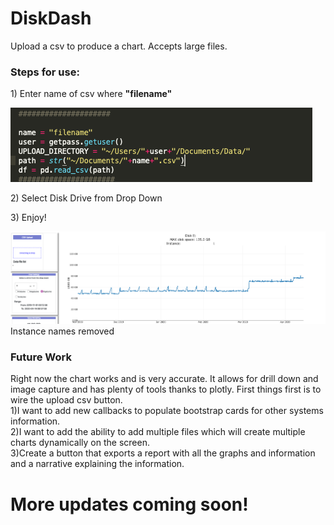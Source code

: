 # DiskDash
Upload a csv to produce a chart. Accepts large files. 

### Steps for use:
<p>1) Enter name of csv where <strong>"filename"</strong></p>
<img src="images/Name.png">
<p>2) Select Disk Drive from Drop Down</p>
<p>3) Enjoy!</p>

<img src="images/Disk Utilization Graph.png">
<figcaption>Instance names removed</figcaption>


### Future Work
<p>
Right now the chart works and is very accurate. It allows for drill down and image capture and has plenty of tools thanks to plotly. First things first is to wire the upload csv button. 
<br>1)I want to add new callbacks to populate bootstrap cards for other systems information. 
<br>2)I want to add the ability to add multiple files which will create multiple charts dynamically on the screen. 
<br>3)Create a button that exports a report with all the graphs and information and a narrative explaining the information. 
</p>

# More updates coming soon!
